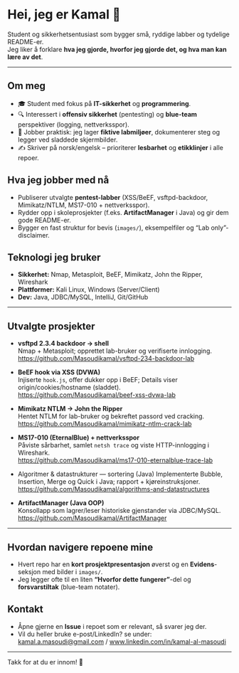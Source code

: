 # Hei, jeg er Kamal 👋

Student og sikkerhetsentusiast som bygger små, ryddige labber og tydelige README-er.  
Jeg liker å forklare **hva jeg gjorde, hvorfor jeg gjorde det, og hva man kan lære av det**.

---

## Om meg
- 🎓 Student med fokus på **IT-sikkerhet** og **programmering**.
- 🔍 Interessert i **offensiv sikkerhet** (pentesting) og **blue-team** perspektiver (logging, nettverksspor).
- 🧰 Jobber praktisk: jeg lager **fiktive labmiljøer**, dokumenterer steg og legger ved sladdede skjermbilder.
- ✍️ Skriver på norsk/engelsk – prioriterer **lesbarhet** og **etikklinjer** i alle repoer.

## Hva jeg jobber med nå
- Publiserer utvalgte **pentest-labber** (XSS/BeEF, vsftpd-backdoor, Mimikatz/NTLM, MS17-010 + nettverksspor).
- Rydder opp i skoleprosjekter (f.eks. **ArtifactManager** i Java) og gir dem gode README-er.
- Bygger en fast struktur for bevis (`images/`), eksempelfiler og “Lab only”-disclaimer.

## Teknologi jeg bruker
- **Sikkerhet:** Nmap, Metasploit, BeEF, Mimikatz, John the Ripper, Wireshark  
- **Plattformer:** Kali Linux, Windows (Server/Client)  
- **Dev:** Java, JDBC/MySQL, IntelliJ, Git/GitHub

---

## Utvalgte prosjekter
- **vsftpd 2.3.4 backdoor → shell**  
  Nmap + Metasploit; opprettet lab-bruker og verifiserte innlogging.  
  https://github.com/Masoudikamal/vsftpd-234-backdoor-lab

- **BeEF hook via XSS (DVWA)**  
  Injiserte `hook.js`, offer dukker opp i BeEF; Details viser origin/cookies/hostname (sladdet).  
  https://github.com/Masoudikamal/beef-xss-dvwa-lab

- **Mimikatz NTLM → John the Ripper**  
  Hentet NTLM for lab-bruker og bekreftet passord ved cracking.  
  https://github.com/Masoudikamal/mimikatz-ntlm-crack-lab

- **MS17-010 (EternalBlue) + nettverksspor**  
  Påviste sårbarhet, samlet `netsh trace` og viste HTTP-innlogging i Wireshark.  
  https://github.com/Masoudikamal/ms17-010-eternalblue-trace-lab

- Algoritmer & datastrukturer — sortering (Java)
  Implementerte Bubble, Insertion, Merge og Quick i Java; rapport + kjøreinstruksjoner.
  https://github.com/Masoudikamal/algorithms-and-datastructures

- **ArtifactManager (Java OOP)**  
  Konsollapp som lagrer/leser historiske gjenstander via JDBC/MySQL.  
  https://github.com/Masoudikamal/ArtifactManager

---

## Hvordan navigere repoene mine
- Hvert repo har en **kort prosjektpresentasjon** øverst og en **Evidens**-seksjon med bilder i `images/`.  
- Jeg legger ofte til en liten **“Hvorfor dette fungerer”**-del og **forsvarstiltak** (blue-team notater).

## Kontakt
- Åpne gjerne en **Issue** i repoet som er relevant, så svarer jeg der.  
- Vil du heller bruke e-post/LinkedIn? se under:
  kamal.a.masoudi@gmail.com / www.linkedin.com/in/kamal-al-masoudi

---

Takk for at du er innom! 🚀
